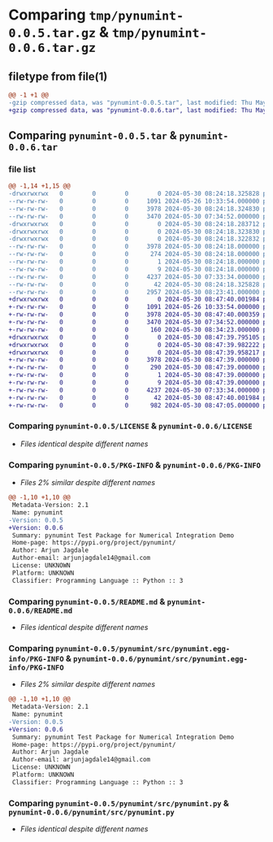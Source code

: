 # Comparing `tmp/pynumint-0.0.5.tar.gz` & `tmp/pynumint-0.0.6.tar.gz`

## filetype from file(1)

```diff
@@ -1 +1 @@
-gzip compressed data, was "pynumint-0.0.5.tar", last modified: Thu May 30 08:24:18 2024, max compression
+gzip compressed data, was "pynumint-0.0.6.tar", last modified: Thu May 30 08:47:40 2024, max compression
```

## Comparing `pynumint-0.0.5.tar` & `pynumint-0.0.6.tar`

### file list

```diff
@@ -1,14 +1,15 @@
-drwxrwxrwx   0        0        0        0 2024-05-30 08:24:18.325828 pynumint-0.0.5/
--rw-rw-rw-   0        0        0     1091 2024-05-26 10:33:54.000000 pynumint-0.0.5/LICENSE
--rw-rw-rw-   0        0        0     3978 2024-05-30 08:24:18.324830 pynumint-0.0.5/PKG-INFO
--rw-rw-rw-   0        0        0     3470 2024-05-30 07:34:52.000000 pynumint-0.0.5/README.md
-drwxrwxrwx   0        0        0        0 2024-05-30 08:24:18.283712 pynumint-0.0.5/pynumint/
-drwxrwxrwx   0        0        0        0 2024-05-30 08:24:18.323830 pynumint-0.0.5/pynumint/src/
-drwxrwxrwx   0        0        0        0 2024-05-30 08:24:18.322832 pynumint-0.0.5/pynumint/src/pynumint.egg-info/
--rw-rw-rw-   0        0        0     3978 2024-05-30 08:24:18.000000 pynumint-0.0.5/pynumint/src/pynumint.egg-info/PKG-INFO
--rw-rw-rw-   0        0        0      274 2024-05-30 08:24:18.000000 pynumint-0.0.5/pynumint/src/pynumint.egg-info/SOURCES.txt
--rw-rw-rw-   0        0        0        1 2024-05-30 08:24:18.000000 pynumint-0.0.5/pynumint/src/pynumint.egg-info/dependency_links.txt
--rw-rw-rw-   0        0        0        9 2024-05-30 08:24:18.000000 pynumint-0.0.5/pynumint/src/pynumint.egg-info/top_level.txt
--rw-rw-rw-   0        0        0     4237 2024-05-30 07:33:34.000000 pynumint-0.0.5/pynumint/src/pynumint.py
--rw-rw-rw-   0        0        0       42 2024-05-30 08:24:18.325828 pynumint-0.0.5/setup.cfg
--rw-rw-rw-   0        0        0     2957 2024-05-30 08:23:41.000000 pynumint-0.0.5/setup.py
+drwxrwxrwx   0        0        0        0 2024-05-30 08:47:40.001984 pynumint-0.0.6/
+-rw-rw-rw-   0        0        0     1091 2024-05-26 10:33:54.000000 pynumint-0.0.6/LICENSE
+-rw-rw-rw-   0        0        0     3978 2024-05-30 08:47:40.000359 pynumint-0.0.6/PKG-INFO
+-rw-rw-rw-   0        0        0     3470 2024-05-30 07:34:52.000000 pynumint-0.0.6/README.md
+-rw-rw-rw-   0        0        0      160 2024-05-30 08:34:23.000000 pynumint-0.0.6/post_install.py
+drwxrwxrwx   0        0        0        0 2024-05-30 08:47:39.795105 pynumint-0.0.6/pynumint/
+drwxrwxrwx   0        0        0        0 2024-05-30 08:47:39.982222 pynumint-0.0.6/pynumint/src/
+drwxrwxrwx   0        0        0        0 2024-05-30 08:47:39.958217 pynumint-0.0.6/pynumint/src/pynumint.egg-info/
+-rw-rw-rw-   0        0        0     3978 2024-05-30 08:47:39.000000 pynumint-0.0.6/pynumint/src/pynumint.egg-info/PKG-INFO
+-rw-rw-rw-   0        0        0      290 2024-05-30 08:47:39.000000 pynumint-0.0.6/pynumint/src/pynumint.egg-info/SOURCES.txt
+-rw-rw-rw-   0        0        0        1 2024-05-30 08:47:39.000000 pynumint-0.0.6/pynumint/src/pynumint.egg-info/dependency_links.txt
+-rw-rw-rw-   0        0        0        9 2024-05-30 08:47:39.000000 pynumint-0.0.6/pynumint/src/pynumint.egg-info/top_level.txt
+-rw-rw-rw-   0        0        0     4237 2024-05-30 07:33:34.000000 pynumint-0.0.6/pynumint/src/pynumint.py
+-rw-rw-rw-   0        0        0       42 2024-05-30 08:47:40.001984 pynumint-0.0.6/setup.cfg
+-rw-rw-rw-   0        0        0      982 2024-05-30 08:47:05.000000 pynumint-0.0.6/setup.py
```

### Comparing `pynumint-0.0.5/LICENSE` & `pynumint-0.0.6/LICENSE`

 * *Files identical despite different names*

### Comparing `pynumint-0.0.5/PKG-INFO` & `pynumint-0.0.6/PKG-INFO`

 * *Files 2% similar despite different names*

```diff
@@ -1,10 +1,10 @@
 Metadata-Version: 2.1
 Name: pynumint
-Version: 0.0.5
+Version: 0.0.6
 Summary: pynumint Test Package for Numerical Integration Demo
 Home-page: https://pypi.org/project/pynumint/
 Author: Arjun Jagdale
 Author-email: arjunjagdale14@gmail.com
 License: UNKNOWN
 Platform: UNKNOWN
 Classifier: Programming Language :: Python :: 3
```

### Comparing `pynumint-0.0.5/README.md` & `pynumint-0.0.6/README.md`

 * *Files identical despite different names*

### Comparing `pynumint-0.0.5/pynumint/src/pynumint.egg-info/PKG-INFO` & `pynumint-0.0.6/pynumint/src/pynumint.egg-info/PKG-INFO`

 * *Files 2% similar despite different names*

```diff
@@ -1,10 +1,10 @@
 Metadata-Version: 2.1
 Name: pynumint
-Version: 0.0.5
+Version: 0.0.6
 Summary: pynumint Test Package for Numerical Integration Demo
 Home-page: https://pypi.org/project/pynumint/
 Author: Arjun Jagdale
 Author-email: arjunjagdale14@gmail.com
 License: UNKNOWN
 Platform: UNKNOWN
 Classifier: Programming Language :: Python :: 3
```

### Comparing `pynumint-0.0.5/pynumint/src/pynumint.py` & `pynumint-0.0.6/pynumint/src/pynumint.py`

 * *Files identical despite different names*

